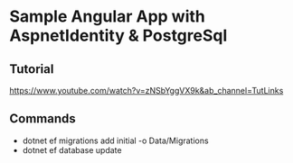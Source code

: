 # Sample Angular App with AspnetIdentity & PostgreSql

## Tutorial
https://www.youtube.com/watch?v=zNSbYggVX9k&ab_channel=TutLinks

## Commands
- dotnet ef migrations add initial -o Data/Migrations
- dotnet ef database update